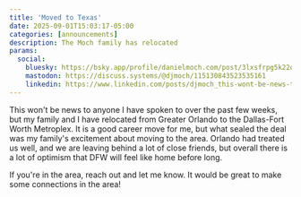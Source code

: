 ```yaml
---
title: 'Moved to Texas'
date: 2025-09-01T15:03:17-05:00
categories: [announcements]
description: The Moch family has relocated
params:
  social:
    bluesky: https://bsky.app/profile/danielmoch.com/post/3lxsfrpg5k22o
    mastodon: https://discuss.systems/@djmoch/115130843523535161
    linkedin: https://www.linkedin.com/posts/djmoch_this-wont-be-news-to-anyone-i-have-spoken-activity-7368375359181967363-E5Kn
---
```

This won't be news to anyone I have spoken to over the past few
weeks, but my family and I have relocated from Greater Orlando to
the Dallas-Fort Worth Metroplex.
It is a good career move for me, but what sealed the deal was my
family's excitement about moving to the area.
Orlando had treated us well, and we are leaving behind a lot of
close friends, but overall there is a lot of optimism that DFW will
feel like home before long.

If you're in the area, reach out and let me know.
It would be great to make some connections in the area!
